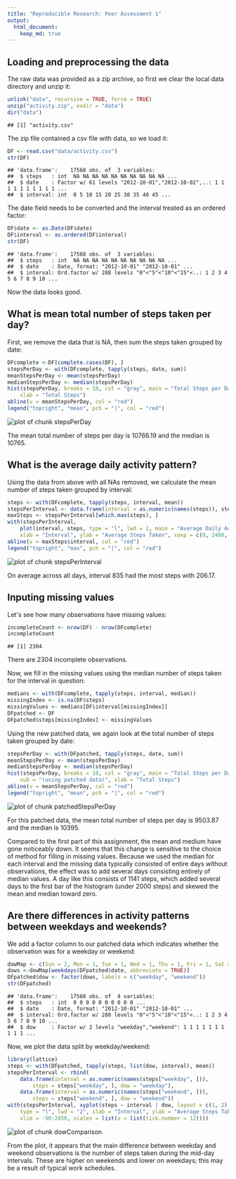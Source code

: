 ```yaml
---
title: "Reproducible Research: Peer Assessment 1"
output:
  html_document:
    keep_md: true
---
```


## Loading and preprocessing the data

The raw data was provided as a zip archive, so first we clear the local data
directory and unzip it:


```r
unlink("data", recursive = TRUE, force = TRUE)
unzip("activity.zip", exdir = "data")
dir("data")
```

```
## [1] "activity.csv"
```

The zip file contained a csv file with data, so we load it:


```r
DF <- read.csv("data/activity.csv")
str(DF)
```

```
## 'data.frame':	17568 obs. of  3 variables:
##  $ steps   : int  NA NA NA NA NA NA NA NA NA NA ...
##  $ date    : Factor w/ 61 levels "2012-10-01","2012-10-02",..: 1 1 1 1 1 1 1 1 1 1 ...
##  $ interval: int  0 5 10 15 20 25 30 35 40 45 ...
```

The date field needs to be converted and the interval treated as an ordered factor:


```r
DF$date <- as.Date(DF$date)
DF$interval <- as.ordered(DF$interval)
str(DF)
```

```
## 'data.frame':	17568 obs. of  3 variables:
##  $ steps   : int  NA NA NA NA NA NA NA NA NA NA ...
##  $ date    : Date, format: "2012-10-01" "2012-10-01" ...
##  $ interval: Ord.factor w/ 288 levels "0"<"5"<"10"<"15"<..: 1 2 3 4 5 6 7 8 9 10 ...
```

Now the data looks good.

## What is mean total number of steps taken per day?

First, we remove the data that is NA, then sum the steps taken grouped by date:


```r
DFcomplete <-DF[complete.cases(DF), ]
stepsPerDay <- with(DFcomplete, tapply(steps, date, sum))
meanStepsPerDay <- mean(stepsPerDay)
medianStepsPerDay <- median(stepsPerDay)
hist(stepsPerDay, breaks = 10, col = "gray", main = "Total Steps per Day",
    xlab = "Total Steps")
abline(v = meanStepsPerDay, col = "red")
legend("topright", "mean", pch = "|", col = "red")
```

![plot of chunk stepsPerDay](figure/stepsPerDay-1.png) 

The mean total number of steps per day is
10766.19 and the median is
10765.

## What is the average daily activity pattern?

Using the data from above with all NAs removed, we calculate the mean number of
steps taken grouped by interval:


```r
steps <- with(DFcomplete, tapply(steps, interval, mean))
stepsPerInterval <- data.frame(interval = as.numeric(names(steps)), steps)
maxSteps <- stepsPerInterval[which.max(steps), ]
with(stepsPerInterval,
    plot(interval, steps, type = "l", lwd = 2, main = "Average Daily Activity",
    xlab = "Interval", ylab = "Average Steps Taken", xaxp = c(0, 2400, 6)))
abline(v = maxSteps$interval, col = "red")
legend("topright", "max", pch = "|", col = "red")
```

![plot of chunk stepsPerInterval](figure/stepsPerInterval-1.png) 

On average across all days, interval 835 had the most steps
with 206.17.

## Inputing missing values

Let's see how many observations have missing values:


```r
incompleteCount <- nrow(DF) - nrow(DFcomplete)
incompleteCount
```

```
## [1] 2304
```

There are 2304 incomplete observations.

Now, we fill in the missing values using the median number of steps taken for
the interval in question:


```r
medians <- with(DFcomplete, tapply(steps, interval, median))
missingIndex <- is.na(DF$steps)
missingValues <- medians[DF$interval[missingIndex]]
DFpatched <- DF
DFpatched$steps[missingIndex] <- missingValues
```

Using the new patched data, we again look at the total number of steps taken
grouped by date:


```r
stepsPerDay <- with(DFpatched, tapply(steps, date, sum))
meanStepsPerDay <- mean(stepsPerDay)
medianStepsPerDay <- median(stepsPerDay)
hist(stepsPerDay, breaks = 10, col = "gray", main = "Total Steps per Day",
    sub = "(using patched data)", xlab = "Total Steps")
abline(v = meanStepsPerDay, col = "red")
legend("topright", "mean", pch = "|", col = "red")
```

![plot of chunk patchedStepsPerDay](figure/patchedStepsPerDay-1.png) 

For this patched data, the mean total number of steps per day is
9503.87 and the median is
10395.

Compared to the first part of this assignment, the mean and medium have gone
noticeably down. It seems that this change is sensitive to the choice of method
for filling in missing values.  Because we used the median for each interval
and the missing data typically consisted of entire days without observations,
the effect was to add several days consisting entirely of median values. A day
like this consists of 1141 steps, which added several days to the
first bar of the histogram (under 2000 steps) and skewed the mean and median
toward zero.

## Are there differences in activity patterns between weekdays and weekends?

We add a factor column to our patched data which indicates whether the
observation was for a weekday or weekend:


```r
dowMap <- c(Sun = 2, Mon = 1, Tue = 1, Wed = 1, Thu = 1, Fri = 1, Sat = 2)
dows <-dowMap[weekdays(DFpatched$date, abbreviate = TRUE)]
DFpatched$dow <- factor(dows, labels = c("weekday", "weekend"))
str(DFpatched)
```

```
## 'data.frame':	17568 obs. of  4 variables:
##  $ steps   : int  0 0 0 0 0 0 0 0 0 0 ...
##  $ date    : Date, format: "2012-10-01" "2012-10-01" ...
##  $ interval: Ord.factor w/ 288 levels "0"<"5"<"10"<"15"<..: 1 2 3 4 5 6 7 8 9 10 ...
##  $ dow     : Factor w/ 2 levels "weekday","weekend": 1 1 1 1 1 1 1 1 1 1 ...
```

Now, we plot the data split by weekday/weekend:


```r
library(lattice)
steps <- with(DFpatched, tapply(steps, list(dow, interval), mean))
stepsPerInterval <- rbind(
    data.frame(interval = as.numeric(names(steps["weekday", ])),
        steps = steps["weekday", ], dow = "weekday"),
    data.frame(interval = as.numeric(names(steps["weekend", ])),
        steps = steps["weekend", ], dow = "weekend"))
with(stepsPerInterval, xyplot(steps ~ interval | dow, layout = c(1, 2),
    type = "l", lwd = "2", xlab = "Interval", ylab = "Average Steps Taken",
    xlim = -50:2450, scales = list(x = list(tick.number = 12))))
```

![plot of chunk dowComparison](figure/dowComparison-1.png) 

From the plot, it appears that the main difference between weekday and weekend
observations is the number of steps taken during the mid-day intervals. These
are higher on weekends and lower on weekdays; this may be a result of typical
work schedules.
